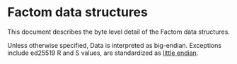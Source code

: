 # Factom data structures

This document describes the byte level detail of the Factom data structures.

Unless otherwise specified, Data is interpreted as big-endian. Exceptions include ed25519 R and S values, are standardized as [little endian](https://tools.ietf.org/html/draft-josefsson-eddsa-ed25519-03).



